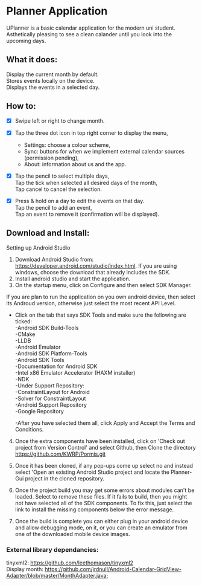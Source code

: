 # Planner Application
UPlanner is a basic calendar application for the modern uni student.<br />
Asthetically pleasing to see a clean calander until you look into the upcoming days.<br />

## What it does:<br />

Display the current month by default.<br />
Stores events locally on the device.<br />
Displays the events in a selected day.<br />

## How to:<br />

- [x] Swipe left or right to change month.<br />

- [x] Tap the three dot icon in top right corner to display the menu,<br />
   - Settings: choose a colour scheme,<br />
   - Sync: buttons for when we implement external calendar sources (permission pending),<br />
   - About: information about us and the app.<br />

- [x] Tap the pencil to select multiple days,<br />
    Tap the tick when selected all desired days of the month,<br />
    Tap cancel to cancel the selection.<br />
  
- [x] Press & hold on a day to edit the events on that day.<br />
    Tap the pencil to add an event,<br />
    Tap an event to remove it (confirmation will be displayed).<br />


## Download and Install: <br />
Setting up Android Studio

1. Download Android Studio from: https://developer.android.com/studio/index.html. 
   If you are using windows, choose the download that already includes the SDK.
2. Install android studio and start the application.
3. On the startup menu, click on Configure and then select SDK Manager.

If you are plan to run the application on you own android device, then select its 
Androud version, otherwise just select the most recent API Level.

- Click on the tab that says SDK Tools and make sure the following are ticked:<br />
		-Android SDK Build-Tools <br />
		-CMake<br />
		-LLDB<br />
		-Android Emulator<br />
		-Android SDK Platform-Tools<br />
		-Android SDK Tools<br />
		-Documentation for Android SDK<br />
		-Intel x86 Emulator Accelerator (HAXM installer)<br />
		-NDK<br />
		-Under Support Repository:<br />
			-ConstraintLayout for Android<br />
			-Solver for ConstraintLayout<br />
			-Android Support Repository<br />
			-Google Repository<br />

	-After you have selected them all, click Apply and Accept the Terms and Conditions.

4. Once the extra components have been installed, click on 'Check out project from 
   Version Control' and select Github, then Clone the directory 
   https://github.com/KWRP/Pormis.git

5. Once it has been cloned, if any pop-ups come up select no and instead select
   'Open an existing Android Studio project and locate the Planner-Gui project 
    in the cloned repository. 

6. Once the project build you may get some errors about modules can't be loaded. 
   Select to remove these files. If it fails to build, then you might not have
   selected all of the SDK components. 
   To fix this, just select the link to install the missing components below the error message.

7. Once the build is complete you can either plug in your android device and allow debugging mode,
   on it, or you can create an emulator from one of the downloaded mobile device images.


### External library dependancies:

tinyxml2: https://github.com/leethomason/tinyxml2 <br />
Display month: https://github.com/jrdnull/Android-Calendar-GridView-Adapter/blob/master/MonthAdapter.java; <br />


